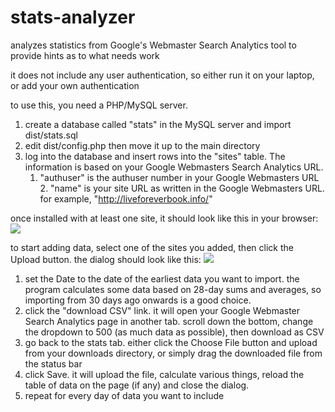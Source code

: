 # stats-analyzer
analyzes statistics from Google's Webmaster Search Analytics tool to provide hints as to what needs work

it does not include any user authentication, so either run it on your laptop, or add your own authentication

to use this, you need a PHP/MySQL server.

1. create a database called "stats" in the MySQL server and import dist/stats.sql
2. edit dist/config.php then move it up to the main directory
3. log into the database and insert rows into the "sites" table. The information is based on your Google Webmasters Search Analytics URL.
    1. "authuser" is the authuser number in your Google Webmasters URL
		2. "name" is your site URL as written in the Google Webmasters URL. for example, "http://liveforeverbook.info/"

once installed with at least one site, it should look like this in your browser:
![](images/screen1.jpg)

to start adding data, select one of the sites you added, then click the Upload button. the dialog should look like this:
![](images/screen2.jpg)

1. set the Date to the date of the earliest data you want to import. the program calculates some data based on 28-day sums and averages, so importing from 30 days ago onwards is a good choice.
2. click the "download CSV" link. it will open your Google Webmaster Search Analytics page in another tab. scroll down the bottom, change the dropdown to 500 (as much data as possible), then download as CSV
3. go back to the stats tab. either click the Choose File button and upload from your downloads directory, or simply drag the downloaded file from the status bar
4. click Save. it will upload the file, calculate various things, reload the table of data on the page (if any) and close the dialog.
5. repeat for every day of data you want to include
